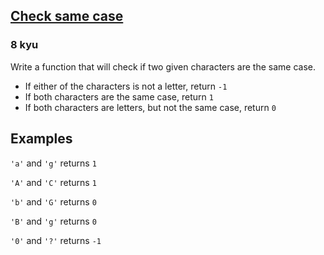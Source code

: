 <h2><a href=https://www.codewars.com/kata/5dd462a573ee6d0014ce715b/train/python target="_blank">Check same case</a></h2><h3>8 kyu</h3><p>Write a function that will check if two given characters are the same case.</p><ul><li>If either of the characters is not a letter, return <code>-1</code></li><li>If both characters are the same case, return <code>1</code></li><li>If both characters are letters, but not the same case, return <code>0</code></li></ul><h2 id="examples">Examples</h2><p><code>'a'</code> and <code>'g'</code> returns <code>1</code></p><p><code>'A'</code> and <code>'C'</code> returns <code>1</code></p><p><code>'b'</code> and <code>'G'</code> returns <code>0</code></p><p><code>'B'</code> and <code>'g'</code> returns <code>0</code></p><p><code>'0'</code> and <code>'?'</code> returns <code>-1</code></p>